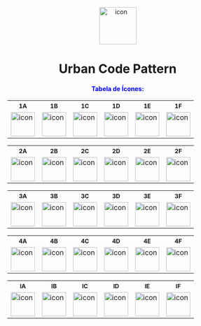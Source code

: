 <div align="center">
        <picture>
          <source media="(prefers-color-scheme: dark)" srcset="https://urbancode.samuellopes.com.br/imgs/header-001.svg">
          <source media="(prefers-color-scheme: light)" srcset="https://urbancode.samuellopes.com.br/imgs/header-001-light.svg">
          <img alt="icon" src="https://urbancode.samuellopes.com.br/icons/imgs/header-001-light.svg" height="85px"/>
        </picture>
  <h1>Urban Code Pattern</h1>
  <span style="color:blue"><h4>Tabela de Ícones:</h4></span>
</div>

<div align="center">
<table>
  <tr>
    <th><sub>1A</sub></th>
    <th><sub>1B</sub></th>
    <th><sub>1C</sub></th>
    <th><sub>1D</sub></th>
    <th><sub>1E</sub></th>
    <th><sub>1F</sub></th>
  </tr>
  <tr>
    <td>
        <picture>
          <source media="(prefers-color-scheme: dark)" srcset="https://urbancode.samuellopes.com.br/icons/v2/1p0001v2.svg">
          <source media="(prefers-color-scheme: light)" srcset="https://urbancode.samuellopes.com.br/icons/v2/1p0001v2-light.svg">
          <img alt="icon" src="https://urbancode.samuellopes.com.br/icons/v2/1p0001v2-light.svg" height="55px"/>
        </picture>
    </td>
    <td>
        <picture>
          <source media="(prefers-color-scheme: dark)" srcset="https://urbancode.samuellopes.com.br/icons/v2/1p0002v2.svg">
          <source media="(prefers-color-scheme: light)" srcset="https://urbancode.samuellopes.com.br/icons/v2/1p0002v2-light.svg">
          <img alt="icon" src="https://urbancode.samuellopes.com.br/icons/v2/1p0002v2-light.svg" height="55px"/>
        </picture>
    </td>
    <td>
        <picture>
          <source media="(prefers-color-scheme: dark)" srcset="https://urbancode.samuellopes.com.br/icons/v2/1p0003v2.svg">
          <source media="(prefers-color-scheme: light)" srcset="https://urbancode.samuellopes.com.br/icons/v2/1p0003v2-light.svg">
          <img alt="icon" src="https://urbancode.samuellopes.com.br/icons/v2/1p0003v2-light.svg" height="55px"/>
        </picture>
    </td>
    <td>
        <picture>
          <source media="(prefers-color-scheme: dark)" srcset="https://urbancode.samuellopes.com.br/icons/v2/1p0004v2.svg">
          <source media="(prefers-color-scheme: light)" srcset="https://urbancode.samuellopes.com.br/icons/v2/1p0004v2-light.svg">
          <img alt="icon" src="https://urbancode.samuellopes.com.br/icons/v2/1p0004v2-light.svg" height="55px"/>
        </picture>
    </td>
    <td>
        <picture>
          <source media="(prefers-color-scheme: dark)" srcset="https://urbancode.samuellopes.com.br/icons/v2/1p0005v2.svg">
          <source media="(prefers-color-scheme: light)" srcset="https://urbancode.samuellopes.com.br/icons/v2/1p0005v2-light.svg">
          <img alt="icon" src="https://urbancode.samuellopes.com.br/icons/v2/1p0005v2-light.svg" height="55px"/>
        </picture>
    </td>
    <td>
        <picture>
          <source media="(prefers-color-scheme: dark)" srcset="https://urbancode.samuellopes.com.br/icons/v2/1p0006v2.svg">
          <source media="(prefers-color-scheme: light)" srcset="https://urbancode.samuellopes.com.br/icons/v2/1p0006v2-light.svg">
          <img alt="icon" src="https://urbancode.samuellopes.com.br/icons/v2/1p0006v2-light.svg" height="55px"/>
        </picture>
    </td>
   
  </tr>
</table>

<!-- tabela 02 -->

<table>
  <tr>
    <th><sub>2A</sub></th>
    <th><sub>2B</sub></th>
    <th><sub>2C</sub></th>
    <th><sub>2D</sub></th>
    <th><sub>2E</sub></th>
    <th><sub>2F</sub></th>
  </tr>
  <tr>
    <td>
        <picture>
          <source media="(prefers-color-scheme: dark)" srcset="https://urbancode.samuellopes.com.br/icons/v2/2p0001v2.svg">
          <source media="(prefers-color-scheme: light)" srcset="https://urbancode.samuellopes.com.br/icons/v2/2p0001v2-light.svg">
          <img alt="icon" src="https://urbancode.samuellopes.com.br/icons/v2/2p0001v2-light.svg" height="55px"/>
        </picture>
    </td>
    <td>
        <picture>
          <source media="(prefers-color-scheme: dark)" srcset="https://urbancode.samuellopes.com.br/icons/v2/2p0002v2.svg">
          <source media="(prefers-color-scheme: light)" srcset="https://urbancode.samuellopes.com.br/icons/v2/2p0002v2-light.svg">
          <img alt="icon" src="https://urbancode.samuellopes.com.br/icons/v2/2p0002v2-light.svg" height="55px"/>
        </picture>
    </td>
    <td>
        <picture>
          <source media="(prefers-color-scheme: dark)" srcset="https://urbancode.samuellopes.com.br/icons/v2/2p0003v2.svg">
          <source media="(prefers-color-scheme: light)" srcset="https://urbancode.samuellopes.com.br/icons/v2/2p0003v2-light.svg">
          <img alt="icon" src="https://urbancode.samuellopes.com.br/icons/v2/2p0003v2-light.svg" height="55px"/>
        </picture>
    </td>
    <td>
        <picture>
          <source media="(prefers-color-scheme: dark)" srcset="https://urbancode.samuellopes.com.br/icons/v2/2p0004v2.svg">
          <source media="(prefers-color-scheme: light)" srcset="https://urbancode.samuellopes.com.br/icons/v2/2p0004v2-light.svg">
          <img alt="icon" src="https://urbancode.samuellopes.com.br/icons/v2/2p0004v2-light.svg" height="55px"/>
        </picture>
    </td>
    <td>
        <picture>
          <source media="(prefers-color-scheme: dark)" srcset="https://urbancode.samuellopes.com.br/icons/v2/2p0005v2.svg">
          <source media="(prefers-color-scheme: light)" srcset="https://urbancode.samuellopes.com.br/icons/v2/2p0005v2-light.svg">
          <img alt="icon" src="https://urbancode.samuellopes.com.br/icons/v2/2p0005v2-light.svg" height="55px"/>
        </picture>
    </td>
    <td>
        <picture>
          <source media="(prefers-color-scheme: dark)" srcset="https://urbancode.samuellopes.com.br/icons/v2/2p0006v2.svg">
          <source media="(prefers-color-scheme: light)" srcset="https://urbancode.samuellopes.com.br/icons/v2/2p0006v2-light.svg">
          <img alt="icon" src="https://urbancode.samuellopes.com.br/icons/v2/2p0006v2-light.svg" height="55px"/>
        </picture>
    </td>
   
  </tr>
</table>

<!-- tabela 03 -->

<table>
  <tr>
    <th><sub>3A</sub></th>
    <th><sub>3B</sub></th>
    <th><sub>3C</sub></th>
    <th><sub>3D</sub></th>
    <th><sub>3E</sub></th>
    <th><sub>3F</sub></th>
  </tr>
  <tr>
    <td>
        <picture>
          <source media="(prefers-color-scheme: dark)" srcset="https://urbancode.samuellopes.com.br/icons/v2/3p0001v2.svg">
          <source media="(prefers-color-scheme: light)" srcset="https://urbancode.samuellopes.com.br/icons/v2/3p0001v2-light.svg">
          <img alt="icon" src="https://urbancode.samuellopes.com.br/icons/v2/3p0001v2-light.svg" height="55px"/>
        </picture>
    </td>
    <td>
        <picture>
          <source media="(prefers-color-scheme: dark)" srcset="https://urbancode.samuellopes.com.br/icons/v2/3p0002v2.svg">
          <source media="(prefers-color-scheme: light)" srcset="https://urbancode.samuellopes.com.br/icons/v2/3p0002v2-light.svg">
          <img alt="icon" src="https://urbancode.samuellopes.com.br/icons/v2/3p0002v2-light.svg" height="55px"/>
        </picture>
    </td>
    <td>
        <picture>
          <source media="(prefers-color-scheme: dark)" srcset="https://urbancode.samuellopes.com.br/icons/v2/3p0003v2.svg">
          <source media="(prefers-color-scheme: light)" srcset="https://urbancode.samuellopes.com.br/icons/v2/3p0003v2-light.svg">
          <img alt="icon" src="https://urbancode.samuellopes.com.br/icons/v2/3p0003v2-light.svg" height="55px"/>
        </picture>
    </td>
    <td>
        <picture>
          <source media="(prefers-color-scheme: dark)" srcset="https://urbancode.samuellopes.com.br/icons/v2/3p0004v2.svg">
          <source media="(prefers-color-scheme: light)" srcset="https://urbancode.samuellopes.com.br/icons/v2/3p0004v2-light.svg">
          <img alt="icon" src="https://urbancode.samuellopes.com.br/icons/v2/3p0004v2-light.svg" height="55px"/>
        </picture>
    </td>
    <td>
        <picture>
          <source media="(prefers-color-scheme: dark)" srcset="https://urbancode.samuellopes.com.br/icons/v2/3p0005v2.svg">
          <source media="(prefers-color-scheme: light)" srcset="https://urbancode.samuellopes.com.br/icons/v2/3p0005v2-light.svg">
          <img alt="icon" src="https://urbancode.samuellopes.com.br/icons/v2/3p0005v2-light.svg" height="55px"/>
        </picture>
    </td>
    <td>
        <picture>
          <source media="(prefers-color-scheme: dark)" srcset="https://urbancode.samuellopes.com.br/icons/v2/3p0006v2.svg">
          <source media="(prefers-color-scheme: light)" srcset="https://urbancode.samuellopes.com.br/icons/v2/3p0006v2-light.svg">
          <img alt="icon" src="https://urbancode.samuellopes.com.br/icons/v2/3p0006v2-light.svg" height="55px"/>
        </picture>
    </td>
   
  </tr>
</table>

<!-- tabela 04 -->

<table>
  <tr>
    <th><sub>4A</sub></th>
    <th><sub>4B</sub></th>
    <th><sub>4C</sub></th>
    <th><sub>4D</sub></th>
    <th><sub>4E</sub></th>
    <th><sub>4F</sub></th>
  </tr>
  <tr>
    <td>
        <picture>
          <source media="(prefers-color-scheme: dark)" srcset="https://urbancode.samuellopes.com.br/icons/v2/4p0001v2.svg">
          <source media="(prefers-color-scheme: light)" srcset="https://urbancode.samuellopes.com.br/icons/v2/4p0001v2-light.svg">
          <img alt="icon" src="https://urbancode.samuellopes.com.br/icons/v2/4p0001v2-light.svg" height="55px"/>
        </picture>
    </td>
    <td>
        <picture>
          <source media="(prefers-color-scheme: dark)" srcset="https://urbancode.samuellopes.com.br/icons/v2/4p0002v2.svg">
          <source media="(prefers-color-scheme: light)" srcset="https://urbancode.samuellopes.com.br/icons/v2/4p0002v2-light.svg">
          <img alt="icon" src="https://urbancode.samuellopes.com.br/icons/v2/4p0002v2-light.svg" height="55px"/>
        </picture>
    </td>
    <td>
        <picture>
          <source media="(prefers-color-scheme: dark)" srcset="https://urbancode.samuellopes.com.br/icons/v2/4p0003v2.svg">
          <source media="(prefers-color-scheme: light)" srcset="https://urbancode.samuellopes.com.br/icons/v2/4p0003v2-light.svg">
          <img alt="icon" src="https://urbancode.samuellopes.com.br/icons/v2/4p0003v2-light.svg" height="55px"/>
        </picture>
    </td>
    <td>
        <picture>
          <source media="(prefers-color-scheme: dark)" srcset="https://urbancode.samuellopes.com.br/icons/v2/4p0004v2.svg">
          <source media="(prefers-color-scheme: light)" srcset="https://urbancode.samuellopes.com.br/icons/v2/4p0004v2-light.svg">
          <img alt="icon" src="https://urbancode.samuellopes.com.br/icons/v2/4p0004v2-light.svg" height="55px"/>
        </picture>
    </td>
    <td>
        <picture>
          <source media="(prefers-color-scheme: dark)" srcset="https://urbancode.samuellopes.com.br/icons/v2/4p0005v2.svg">
          <source media="(prefers-color-scheme: light)" srcset="https://urbancode.samuellopes.com.br/icons/v2/4p0005v2-light.svg">
          <img alt="icon" src="https://urbancode.samuellopes.com.br/icons/v2/4p0005v2-light.svg" height="55px"/>
        </picture>
    </td>
    <td>
        <picture>
          <source media="(prefers-color-scheme: dark)" srcset="https://urbancode.samuellopes.com.br/icons/v2/4p0006v2.svg">
          <source media="(prefers-color-scheme: light)" srcset="https://urbancode.samuellopes.com.br/icons/v2/4p0006v2-light.svg">
          <img alt="icon" src="https://urbancode.samuellopes.com.br/icons/v2/4p0006v2-light.svg" height="55px"/>
        </picture>
    </td>
   
  </tr>
</table>

<!-- tabela 05 -->

<table>
  <tr>
    <th><sub>lA</sub></th>
    <th><sub>lB</sub></th>
    <th><sub>lC</sub></th>
    <th><sub>lD</sub></th>
    <th><sub>lE</sub></th>
    <th><sub>lF</sub></th>
  </tr>
  <tr>
    <td>
        <picture>
          <source media="(prefers-color-scheme: dark)" srcset="https://urbancode.samuellopes.com.br/icons/v2/lin0001.svg">
          <source media="(prefers-color-scheme: light)" srcset="https://urbancode.samuellopes.com.br/icons/v2/lin0001-light.svg">
          <img alt="icon" src="https://urbancode.samuellopes.com.br/icons/v2/lin0001-light.svg" height="55px"/>
        </picture>
    </td>
    <td>
        <picture>
          <source media="(prefers-color-scheme: dark)" srcset="https://urbancode.samuellopes.com.br/icons/v2/lin0002.svg">
          <source media="(prefers-color-scheme: light)" srcset="https://urbancode.samuellopes.com.br/icons/v2/lin0002-light.svg">
          <img alt="icon" src="https://urbancode.samuellopes.com.br/icons/v2/lin0002-light.svg" height="55px"/>
        </picture>
    </td>
    <td>
        <picture>
          <source media="(prefers-color-scheme: dark)" srcset="https://urbancode.samuellopes.com.br/icons/v2/lin0003.svg">
          <source media="(prefers-color-scheme: light)" srcset="https://urbancode.samuellopes.com.br/icons/v2/lin0003-light.svg">
          <img alt="icon" src="https://urbancode.samuellopes.com.br/icons/v2/lin0003-light.svg" height="55px"/>
        </picture>
    </td>
    <td>
        <picture>
          <source media="(prefers-color-scheme: dark)" srcset="https://urbancode.samuellopes.com.br/icons/v2/lin0004.svg">
          <source media="(prefers-color-scheme: light)" srcset="https://urbancode.samuellopes.com.br/icons/v2/lin0004-light.svg">
          <img alt="icon" src="https://urbancode.samuellopes.com.br/icons/v2/lin0004-light.svg" height="55px"/>
        </picture>
    </td>
    <td>
        <picture>
          <source media="(prefers-color-scheme: dark)" srcset="https://urbancode.samuellopes.com.br/icons/v2/lin0005.svg">
          <source media="(prefers-color-scheme: light)" srcset="https://urbancode.samuellopes.com.br/icons/v2/lin0005-light.svg">
          <img alt="icon" src="https://urbancode.samuellopes.com.br/icons/v2/lin0005-light.svg" height="55px"/>
        </picture>
    </td>
    <td>
        <picture>
          <source media="(prefers-color-scheme: dark)" srcset="https://urbancode.samuellopes.com.br/icons/v2/lin0006.svg">
          <source media="(prefers-color-scheme: light)" srcset="https://urbancode.samuellopes.com.br/icons/v2/lin0006-light.svg">
          <img alt="icon" src="https://urbancode.samuellopes.com.br/icons/v2/4p0006v2-light.svg" height="55px"/>
        </picture>
    </td>
   
  </tr>
</table>
</div>
